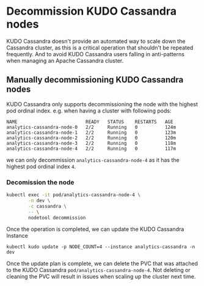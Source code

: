 # Decommission KUDO Cassandra nodes

KUDO Cassandra doesn't provide an automated way to scale down the Cassandra cluster, as this is a critical operation that shouldn't be repeated frequently. And to avoid KUDO Cassandra users falling in anti-patterns when managing an Apache Cassandra cluster. 

## Manually decommissioning KUDO Cassandra nodes

KUDO Cassandra only supports decommissioning the node with the highest pod ordinal index. 
e.g. when having a cluster with following pods:
```
NAME                         READY   STATUS    RESTARTS   AGE
analytics-cassandra-node-0   2/2     Running   0          124m
analytics-cassandra-node-1   2/2     Running   0          123m
analytics-cassandra-node-2   2/2     Running   0          120m
analytics-cassandra-node-3   2/2     Running   0          118m
analytics-cassandra-node-4   2/2     Running   0          117m
```
we can only decommission `analytics-cassandra-node-4` as it has the highest pod ordinal index `4`.

### Decomission the node
```bash
kubectl exec -it pod/analytics-cassandra-node-4 \
        -n dev \
        -c cassandra \
        -- \
        nodetool decommission
```
Once the operation is completed, we can update the KUDO Cassandra Instance
```
kubectl kudo update -p NODE_COUNT=4 --instance analytics-cassandra -n dev
```
Once the update plan is complete, we can delete the PVC that was attached to the KUDO Cassandra `pod/analytics-cassandra-node-4`. Not deleting or cleaning the PVC will result in issues when scaling up the cluster next time.

